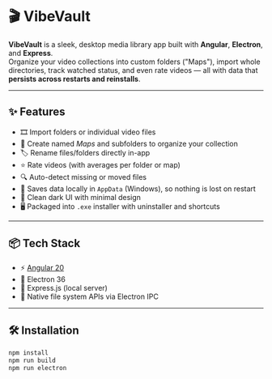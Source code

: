 # 🎬 VibeVault

**VibeVault** is a sleek, desktop media library app built with **Angular**, **Electron**, and **Express**.  
Organize your video collections into custom folders ("Maps"), import whole directories, track watched status, and even rate videos — all with data that **persists across restarts and reinstalls**.

---

## ✨ Features

- 🎞 Import folders or individual video files
- 📁 Create named _Maps_ and subfolders to organize your collection
- 🏷 Rename files/folders directly in-app
- ⭐ Rate videos (with averages per folder or map)
- 🔍 Auto-detect missing or moved files
- 💾 Saves data locally in `AppData` (Windows), so nothing is lost on restart
- 🎨 Clean dark UI with minimal design
- 🖥 Packaged into `.exe` installer with uninstaller and shortcuts

---

## 📦 Tech Stack

- ⚡ [Angular 20](https://angular.io/)
- 🧠 Electron 36
- 🚀 Express.js (local server)
- 💾 Native file system APIs via Electron IPC

---

## 🛠 Installation

```bash
npm install
npm run build
npm run electron
```
